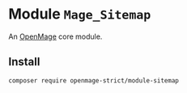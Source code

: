 # Module `Mage_Sitemap`

An [OpenMage][1] core module.

## Install

``` bash
composer require openmage-strict/module-sitemap
```

[1]: https://github.com/OpenMage/magento-lts
